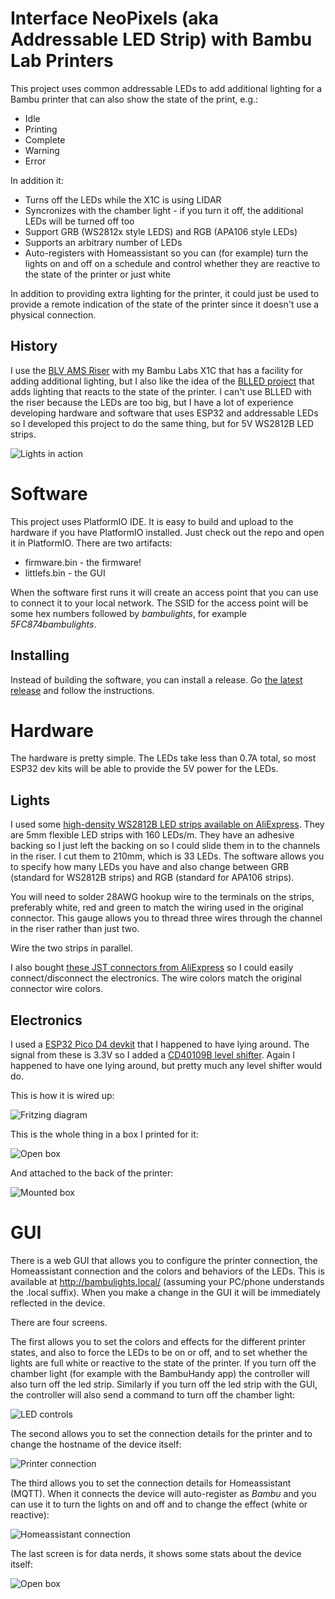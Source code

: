 # Interface NeoPixels (aka Addressable LED Strip) with Bambu Lab Printers
This project uses common addressable LEDs to add additional lighting for a Bambu printer that can also show the state of the print, e.g.:
* Idle
* Printing
* Complete
* Warning
* Error

In addition it:

* Turns off the LEDs while the X1C is using LIDAR
* Syncronizes with the chamber light - if you turn it off, the additional LEDs will be turned off too
* Support GRB (WS2812x style LEDS) and RGB (APA106 style LEDs)
* Supports an arbitrary number of LEDs
* Auto-registers with Homeassistant so you can (for example) turn the lights on and off on a schedule and control whether they are reactive to the state of the printer or just white

In addition to providing extra lighting for the printer, it could just be used to provide a remote indication of the state
of the printer since it doesn't use a physical connection.
## History
I use the [BLV AMS Riser](https://makerworld.com/en/models/19535) with my Bambu Labs X1C that has a facility for adding
additional lighting, but I also like the idea of the [BLLED project](https://github.com/DutchDevelop/BLLEDController)
that adds lighting that reacts to the state of the printer. I can't use BLLED with the riser because
the LEDs are too big, but I have a lot of experience developing hardware and software that uses ESP32 and 
addressable LEDs so I developed this project to do the same thing, but for 5V WS2812B LED strips.

![Lights in action](docs/IMG_0339.jpg)
# Software
This project uses PlatformIO IDE. It is easy to build and upload to the hardware if you have PlatformIO installed. Just
check out the repo and open it in PlatformIO. There are two artifacts:
- firmware.bin - the firmware!
- littlefs.bin - the GUI

When the software first runs it will create an access point that you can use to connect it to your local network.
The SSID for the access point will be some hex numbers followed by _bambulights_, for example _5FC874bambulights_.
## Installing
Instead of building the software, you can install a release. Go [the latest release](https://github.com/judge2005/BambuLights/releases)
and follow the instructions.
# Hardware
The hardware is pretty simple. The LEDs take less than 0.7A total, so most ESP32 dev kits will be able to provide the
5V power for the LEDs.
## Lights
I used some [high-density WS2812B LED strips available on AliExpress](https://a.aliexpress.com/_mOUCHh0).
They are 5mm flexible LED strips with 160 LEDs/m. They have an adhesive backing so I just left the backing on
so I could slide them in to the channels in the riser. I cut them to 210mm, which is 33 LEDs. The software allows
you to specify how many LEDs you have and also change between GRB (standard for WS2812B strips) and RGB (standard for APA106 strips).

You will need to solder 28AWG hookup wire to the terminals on the strips, preferably white, red and green to match the wiring used in the original
connector. This gauge allows you to thread three wires through the channel in the riser rather than just two.

Wire the two strips in parallel.

I also bought [these JST connectors from AliExpress](https://a.aliexpress.com/_mtc1dYm) so I could easily connect/disconnect the electronics.
The wire colors match the original connector wire colors.
## Electronics
I used a [ESP32 Pico D4 devkit](https://www.amazon.com/DIYmall-ESP32-PICO-KIT-Development-Board-ESP-32/dp/B00RSPTHE0) that I happened to have lying around. The signal from these is
3.3V so I added a [CD40109B level shifter](https://www.ti.com/product/CD40109B). Again I happened to have one lying around, but pretty much any level shifter
would do.

This is how it is wired up:

![Fritzing diagram](docs/BambuLights_bb.png)

This is the whole thing in a box I printed for it:

![Open box](docs/IMG_0336.jpg)

And attached to the back of the printer:

![Mounted box](docs/IMG_0337.jpg)
# GUI
There is a web GUI that allows you to configure the printer connection, the Homeassistant connection and the colors and behaviors of the LEDs. This is
available at http://bambulights.local/ (assuming your PC/phone understands the .local suffix). When you make a
change in the GUI it will be immediately reflected in the device.

There are four screens.

The first allows you to set the colors and effects for the different printer states, and also to force the LEDs to
be on or off, and to set whether the lights are full white or reactive to the state of the printer. If you turn off the chamber light (for example with the BambuHandy app) the controller will also turn off the led strip. Similarly if you turn off the led strip with the GUI, the controller will also send a command to turn off the chamber light:

![LED controls](docs/IMG_2098.jpg)

The second allows you to set the connection details for the printer and to change the hostname
of the device itself:

![Printer connection](docs/IMG_0340.jpg)

The third allows you to set the connection details for Homeassistant (MQTT). When it connects the device will auto-register as _Bambu_ and you can use it
to turn the lights on and off and to change the effect (white or reactive):

![Homeassistant connection](docs/IMG_2099.jpg)

The last screen is for data nerds, it shows some stats about the device itself:

![Open box](docs/IMG_0342.jpg)
